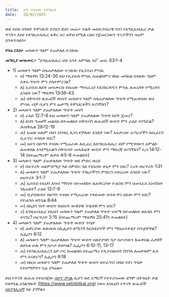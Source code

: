 ```yaml
---
title:  ሆፕ የሰንበት ትምህርት
date:   28/02/2025
---
```


ወደ ተስፋ ሰንበት ትምህርት እንኳን ደህና መጡ። ጥልቅ መስተጋብራዊ የሆነ የእግዚአብሔር ቃል ጥናት። እነሆ የእግዚአብሔር ፍቅር እና ፍትህ በሚል ርዕስ የጀመርነውን ጥናታችንን ዛሬም እንቀጥላለን።

**የዛሬ ርእስ፦** መላውን ዓለም ያጠቃለለ ተጋድሎ

**መግቢያ መዝሙር ፦** “እግዚአብሔር ሆይ አንተ አምላኬ ነህ” መዝ. 63፡1-4

- 1\) መላውን ዓለም ስላጠቃለለው ተጋድሎ የኢየሱስ ምሳሌ
  - ሀ\) ማቴዎስ 13:24-30 ይህ የኢየሱስ ምሳሌ በመልካምና በክፉ መካከል ስላለው ዓለም አቀፍ ግጭት ምን ያስተምረናል?
  - ለ\) ኢየሱስ ለደቀ መዛሙርቱ የሰጠው ማብራሪያ የእንክርዳዱን ምሳሌ ለመረዳት የሚረዳን እንዴት ነው? ማቴዎስ 13፡36-43
  - ሐ\) በቅዱሳን ጽሑፎች ውስጥ መላውን ዓለም ስላጠቃለለው ግጭት የሚጠቀሰው ይህ ምሳሌ ብቻ ቢሆን ምን ጠቃሚ ትምህርቶችን እናገኛለን? 
- 2\) መላውን ዓለም ያጠቃለለው ግጭት መነሻ
  - ሀ\) ራእይ 12:7-8 ይህ መላውን ዓለም ያጠቃለለው ግጭት ከየት ጀመረ?
  - ለ\) ይህን ዓመፀኛ መልአክ በተመለከተ በቅዱሳን ጽሑፎች ውስጥ ምን ራእይ ተነግሯል? ሕዝቅኤል 28፡12-19
  - ሐ\) አመጽ ፍጹም በሆነ አካባቢ ሊነሳ የቻለው እንዴት ነው? አፍቃሪው ፈጣሪያችን ሉሲፈርን ሲፈጥር ተሳስቶ ነበር?
  - መ\) አሁን ሰይጣን ተብሎ የሚጠራው ሉሲፈር ለእግዚአብሔር ብቻ የሚገባውን አምልኮ ለመቀበል እንደሚፈልግ በቅዱሳት መጻሕፍት ውስጥ ምን ማስረጃ እናገኛለን? ኢሳ 14፡12-14 (በተጨማሪም ሉቃስ 4፡5-8 ተመልከት)
- 3\) መላውን ዓለም ያጠቃለለው ግጭት ወደ ምድር ወረደ 
  - ሀ\) በፍጥረት መደምደሚያ ላይ በምድር ላይ የነበረው ሁኔታ ምን ነበር? ኦሪት ዘፍጥረት 1፡31
  - ለ\) መላውን ዓለም ያጠቃለለው ግጭት ፕላኔታችንን ምድርን የወረረው እንዴት ነው? ዘፍጥረት 3፡1-7
  - ሐ\) ኢየሱስ የዚህን እባብ ማንነት በተመለከተ ለሐዋርያው ዮሐንስ ምን በመንፈስ አነሳሽነት ገለጠለት? ራእይ 12፡7-9
  - መ\) ዲያብሎስና ሰይጣን ተብሎ የሚጠራው የቀደመው እባብ ዋና ዘዴው ምን ነበር? የዮሐንስ ወንጌል 8፡44
  - ሠ\) በኤደን ገነት ውስጥ ከነበሩት ውሸቶቹ ጥቂቶቹ ምን ነበሩ?
  - ረ\) እግዚአብሔር የዚህን መላውን ዓለም ያጠቃለለ ግጭት ፍጻሜ በተመለከተ ለእባቡ ምን ተናገረ? ዘፍጥረት 3:15 (በተጨማሪም ማቴዎስ 25:41⁠ን ተመልከት)
- 4\) መላውን ዓለም ያጠቃለለው ግጭት ውስጥ ጥበቃ
  - ሀ\) ሐዋርያው ጳውሎስ በኤፌሶን ለሚገኙ ክርስቲያኖች ምን ማስጠንቀቂያ ሰጥቷቸዋል? ኤፌሶን 6፡12
  - ለ\) መላውን ዓለም ባጠቃለለው ግጭት ውስጥ ስለተያዝን ጌታ ስጦታውን ለመቀበል ፈቃደኛ ለሆኑቱ ሁሉ ምን ስጦታ ይሰጣል? ኤፌሶን 6:10-11, 13-17
  - ሐ\) የእግዚአብሔርን ዕቃ ጦር ከመልበስ በተጨማሪ የዲያብሎስን ሽንገላ ለመቃወም ሌላ ምን እናድርግ? ኤፌሶን 6፡18
  - መ\) በዚህ መላውን ዓለም ያጠቃለለ ግጭት ውስጥ ከተፈጥሮ በላይ የሆነ ጥበቃ የተሰማዎትን ጊዜ ያካፍሉ።

ይህ የጥናት ጽሑፍ የተዘጋጀው [በሆፕ ቻናል](https://www.hopetv.org/hopess/)  ሲሆን ወደ አማርኛ የተተረጎመው ደግሞ በትንቢት ቃል የወንጌል አገልግሎት (https://www.yetnbitkal.org) ነው። እነዚህን የጥናት ጽሑፎች [በእንግሊዝኛ](https://www.hopetv.org/shows/hopess/study-guides/) ላይ ያገኛሉ።